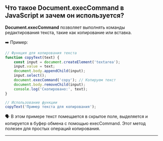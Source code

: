 ## Что такое Document.execCommand в JavaScript и зачем он используется?

**Document.execCommand** позволяет выполнять команды редактирования текста, такие как копирование или вставка.

➡️ Пример:

```js
// Функция для копирования текста
function copyText(text) {
	const input = document.createElement('textarea');
	input.value = text;
	document.body.appendChild(input);
	input.select();
	document.execCommand('copy'); // Копируем текст
	document.body.removeChild(input);
	console.log('Скопировано:', text);
}

// Использование функции
copyText('Пример текста для копирования');
```

🗣️ В этом примере текст помещается в скрытое поле, выделяется и копируется в буфер обмена с помощью execCommand. Этот метод полезен для простых операций копирования.

<hr/>
